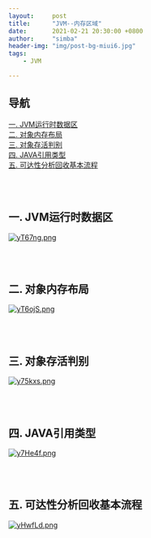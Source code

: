 ```yaml
---
layout:     post
title:      "JVM--内存区域"
date:       2021-02-21 20:30:00 +0800
author:     "simba"
header-img: "img/post-bg-miui6.jpg"
tags:
    - JVM

---
```




## 导航
[一. JVM运行时数据区](#jump1)
<br>
[二. 对象内存布局](#jump2)
<br>
[三. 对象存活判别](#jump3)
<br>
[四. JAVA引用类型](#jump4)
<br>
[五. 可达性分析回收基本流程](#jump5)







<br><br>
## <span id="jump1">一. JVM运行时数据区</span>

[![yT67ng.png](https://s3.ax1x.com/2021/02/21/yT67ng.png)](https://imgchr.com/i/yT67ng)



<br><br>
## <span id="jump2">二. 对象内存布局</span>

[![yT6ojS.png](https://s3.ax1x.com/2021/02/21/yT6ojS.png)](https://imgchr.com/i/yT6ojS)



<br><br>
## <span id="jump3">三. 对象存活判别</span>

[![y75kxs.png](https://s3.ax1x.com/2021/02/22/y75kxs.png)](https://imgchr.com/i/y75kxs)



<br><br>
## <span id="jump4">四. JAVA引用类型</span>

[![y7He4f.png](https://s3.ax1x.com/2021/02/22/y7He4f.png)](https://imgchr.com/i/y7He4f)



<br><br>
## <span id="jump5">五. 可达性分析回收基本流程</span>

[![yHwfLd.png](https://s3.ax1x.com/2021/02/22/yHwfLd.png)](https://imgchr.com/i/yHwfLd)